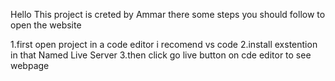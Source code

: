 Hello 
This project is creted by Ammar 
there some steps you should follow to open the website 

1.first open project in a code editor i recomend vs code
2.install exstention in that Named Live Server 
3.then click go live button on cde editor to see webpage